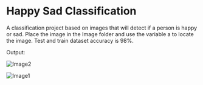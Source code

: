 # Happy Sad Classification

A classification project based on images that will detect if a person is happy or sad. Place the image in the Image folder and use the variable a to locate the image. Test and train dataset accuracy is 98%.

Output:

![Image2](Happy%20Sad%20Classification%Images/image2.png)

![Image1](Happy%20Sad%20Classification%Images/image1.png)